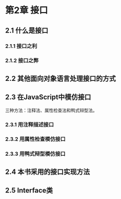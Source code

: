# 第2章 接口 #

## 2.1 什么是接口 ##

### 2.1.1 接口之利 ###

### 2.1.2 接口之弊 ###

## 2.2 其他面向对象语言处理接口的方式 ##

## 2.3 在JavaScript中模仿接口 ##
三种方法：注释法、属性检查法和鸭式辩型法。

### 2.3.1 用注释描述接口 ###

### 2.3.2 用属性检查模仿接口 ###

### 2.3.3 用鸭式辩型模仿接口 ###

## 2.4 本书采用的接口实现方法 ##
## 2.5 Interface类 ##
